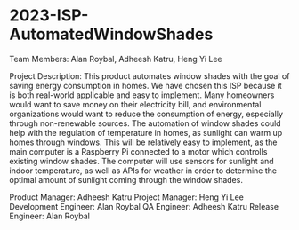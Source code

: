 # 2023-ISP-AutomatedWindowShades

Team Members: Alan Roybal, Adheesh Katru, Heng Yi Lee

Project Description: This product automates window shades with the goal of saving energy consumption in homes. We have chosen this ISP because it is both real-world applicable and easy to implement. Many homeowners would want to save money on their electricity bill, and environmental organizations would want to reduce the consumption of energy, especially through non-renewable sources. The automation of window shades could help with the regulation of temperature in homes, as sunlight can warm up homes through windows. This will be relatively easy to implement, as the main computer is a Raspberry Pi connected to a motor which controlls existing window shades. The computer will use sensors for sunlight and indoor temperature, as well as APIs for weather in order to determine the optimal amount of sunlight coming through the window shades.

Product Manager: Adheesh Katru
Project Manager: Heng Yi Lee
Development Engineer: Alan Roybal
QA Engineer: Adheesh Katru
Release Engineer: Alan Roybal
